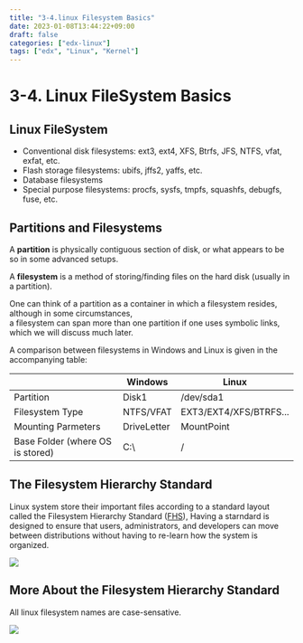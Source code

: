 ```yaml
---
title: "3-4.linux Filesystem Basics"
date: 2023-01-08T13:44:22+09:00
draft: false
categories: ["edx-linux"]
tags: ["edx", "Linux", "Kernel"]
---
```


# 3-4. Linux FileSystem Basics

## Linux FileSystem

- Conventional disk filesystems: ext3, ext4, XFS, Btrfs, JFS, NTFS, vfat, exfat, etc.
- Flash storage filesystems: ubifs, jffs2, yaffs, etc.
- Database filesystems
- Special purpose filesystems: procfs, sysfs, tmpfs, squashfs, debugfs, fuse, etc.

## Partitions and Filesystems

A **partition** is physically contiguous section of disk, or what appears to be so in some advanced setups.

A **filesystem** is a method of storing/finding files on the hard disk (usually in a partition).

One can think of a partition as a container in which a filesystem resides, although in some circumstances,  
a filesystem can span more than one partition if one uses symbolic links, which we will discuss much later.

A comparison between filesystems in Windows and Linux is given in the accompanying table:

|                                  | Windows     | Linux                  |
| -------------------------------- | ----------- | ---------------------- |
| Partition                        | Disk1       | /dev/sda1              |
| Filesystem Type                  | NTFS/VFAT   | EXT3/EXT4/XFS/BTRFS... |
| Mounting Parmeters               | DriveLetter | MountPoint             |
| Base Folder (where OS is stored) | C:\         | /                      |

## The Filesystem Hierarchy Standard

Linux system store their important files according to a standard layout called the Filesystem Hierarchy Standard ([FHS](https://refspecs.linuxfoundation.org/FHS_3.0/fhs-3.0.pdf)),
Having a starndard is designed to ensure that users, administrators, and developers can move between distributions without having to re-learn how the system is organized.

![](https://courses.edx.org/assets/courseware/v1/66def40e2774fd96011565107706da2d/asset-v1:LinuxFoundationX+LFS101x+2T2021+type@asset+block/dirtree.jpg)

## More About the Filesystem Hierarchy Standard

All linux filesystem names are case-sensative.

![](https://courses.edx.org/assets/courseware/v1/65256a6c88506b6e45744b97b8875775/asset-v1:LinuxFoundationX+LFS101x+2T2021+type@asset+block/fstree1.png)
